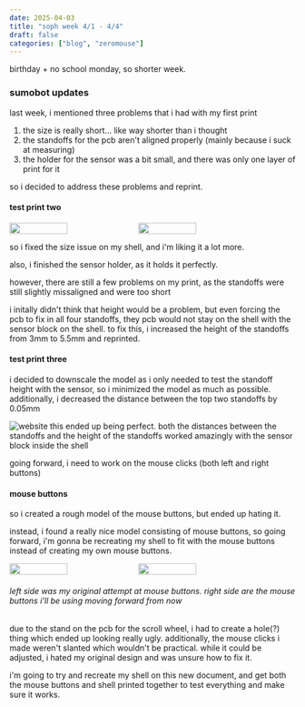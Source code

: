 ```yaml
---
date: 2025-04-03
title: "soph week 4/1 - 4/4"
draft: false
categories: ["blog", "zeromouse"]
---
```


birthday + no school monday, so shorter week.

### sumobot updates
last week, i mentioned three problems that i had with my first print

1. the size is really short... like way shorter than i thought
2. the standoffs for the pcb aren't aligned properly (mainly because i suck at measuring)
3. the holder for the sensor was a bit small, and there was only one layer of print for it

so i decided to address these problems and reprint.

#### test print two
<div style="display: flex;">  
  <img style="width: 45%;" src="/img/soph/11/sensor.jpeg">
  <img style="width: 45%;" src="/img/soph/11/print2.jpeg">
</div>

so i fixed the size issue on my shell, and i'm liking it a lot more.

also, i finished the sensor holder, as it holds it perfectly.

however, there are still a few problems on my print, as the standoffs were still slightly missaligned and were too short

i initally didn't think that height would be a problem, but even forcing the pcb to fix in all four standoffs, they pcb would not stay on the shell with the sensor block on the shell. to fix this, i increased the height of the standoffs from 3mm to 5.5mm and reprinted. 

#### test print three
i decided to downscale the model as i only needed to test the standoff height with the sensor, so i minimized the model as much as possible. additionally, i decreased the distance between the top two standoffs by 0.05mm

![website](/img/soph/11/test.jpeg)
this ended up being perfect. both the distances between the standoffs and the height of the standoffs worked amazingly with the sensor block inside the shell

going forward, i need to work on the mouse clicks (both left and right buttons)

#### mouse buttons
so i created a rough model of the mouse buttons, but ended up hating it.

instead, i found a really nice model consisting of mouse buttons, so going forward, i'm gonna be recreating my shell to fit with the mouse buttons instead of creating my own mouse buttons.
<div style="display: flex;">  
  <img style="width: 45%;" src="/img/soph/11/old.png">
  <img style="width: 45%;" src="/img/soph/11/new.png">
</div>

###### left side was my original attempt at mouse buttons. right side are the mouse buttons i'll be using moving forward from now
due to the stand on the pcb for the scroll wheel, i had to create a hole(?) thing which ended up looking really ugly. additionally, the mouse clicks i made weren't slanted which wouldn't be practical. while it could be adjusted, i hated my original design and was unsure how to fix it.

i'm going to try and recreate my shell on this new document, and get both the mouse buttons and shell printed together to test everything and make sure it works.